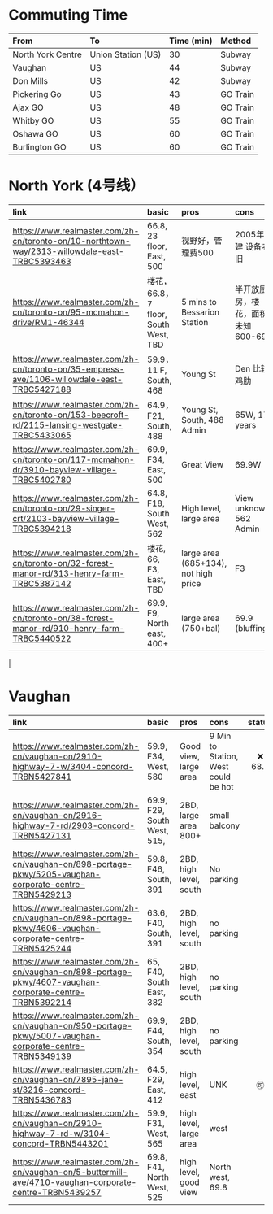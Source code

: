 # Commuting Time


| From | To | Time (min) | Method | 
|:---|:---|:---|:---|
| North York Centre | Union Station (US) | 30 | Subway|
| Vaughan | US | 44| Subway | 
| Don Mills | US | 42 | Subway|
| Pickering Go | US | 43 | GO Train|
| Ajax GO | US | 48 | GO Train | 
| Whitby GO | US | 55 | GO Train | 
| Oshawa GO | US | 60 | GO Train | 
| Burlington GO | US | 60 | GO Train |




# North York (4号线）

| link  | basic  | pros  | cons  | status |
|:---|:---|:---|:---|:---:| 
| https://www.realmaster.com/zh-cn/toronto-on/10-northtown-way/2313-willowdale-east-TRBC5393463   | 66.8, 23 floor, East, 500  |  视野好，管理费500 | 2005年建 设备老旧 |  |
| https://www.realmaster.com/zh-cn/toronto-on/95-mcmahon-drive/RM1-46344  | 楼花，66.8，7 floor, South West, TBD | 5 mins to Bessarion Station | 半开放厨房，楼花，面积未知 600-699  | 
| https://www.realmaster.com/zh-cn/toronto-on/35-empress-ave/1106-willowdale-east-TRBC5427188 | 59.9， 11 F, South, 468 | Young St | Den 比较鸡肋|
| https://www.realmaster.com/zh-cn/toronto-on/153-beecroft-rd/2115-lansing-westgate-TRBC5433065 | 64.9， F21, South, 488 | Young St, South, 488 Admin| 65W, 17 years |
| https://www.realmaster.com/zh-cn/toronto-on/117-mcmahon-dr/3910-bayview-village-TRBC5402780 | 69.9, F34, East, 500 | Great View | 69.9W|
| https://www.realmaster.com/zh-cn/toronto-on/29-singer-crt/2103-bayview-village-TRBC5394218 | 64.8, F18, South West, 562 | High level, large area | View unknown, 562 Admin| 
| https://www.realmaster.com/zh-cn/toronto-on/32-forest-manor-rd/313-henry-farm-TRBC5387142 | 楼花, 66, F3, East, TBD| large area (685+134), not high price| F3|
| https://www.realmaster.com/zh-cn/toronto-on/38-forest-manor-rd/910-henry-farm-TRBC5440522 | 69.9, F9, North east, 400+ | large area (750+bal) | 69.9 (bluffing) | | 
| 



# Vaughan

| link  | basic  | pros  | cons  | status |
|:---|:---|:---|:---|:---:| 
| https://www.realmaster.com/zh-cn/vaughan-on/2910-highway-7-w/3404-concord-TRBN5427841 | 59.9, F34, West, 580 | Good view, large area | 9 Min to Station, West could be hot| :x: 68.8 |
| https://www.realmaster.com/zh-cn/vaughan-on/2916-highway-7-rd/2903-concord-TRBN5427131 | 69.9, F29, South West, 515, | 2BD, large area 800+ | small balcony | |
| https://www.realmaster.com/zh-cn/vaughan-on/898-portage-pkwy/5205-vaughan-corporate-centre-TRBN5429213| 59.8, F46, South, 391 | 2BD, high level, south | No parking| | 
| https://www.realmaster.com/zh-cn/vaughan-on/898-portage-pkwy/4606-vaughan-corporate-centre-TRBN5425244 | 63.6, F40, South, 391 | 2BD, high level, south | no parking| | 
| https://www.realmaster.com/zh-cn/vaughan-on/898-portage-pkwy/4607-vaughan-corporate-centre-TRBN5392214 | 65, F40, South East, 382 | 2BD, high level, south | no parking| | 
| https://www.realmaster.com/zh-cn/vaughan-on/950-portage-pkwy/5007-vaughan-corporate-centre-TRBN5349139 | 69.9, F44, South, 354 | 2BD, high level, south | no parking| | 
| https://www.realmaster.com/zh-cn/vaughan-on/7895-jane-st/3216-concord-TRBN5436783 | 64.5, F29, East, 412 | high level, east | UNK | :accept: |
| https://www.realmaster.com/zh-cn/vaughan-on/2910-highway-7-rd-w/3104-concord-TRBN5443201 | 59.9, F31, West, 565 | high level, large area | west | |
| https://www.realmaster.com/zh-cn/vaughan-on/5-buttermill-ave/4710-vaughan-corporate-centre-TRBN5439257 | 69.8, F41, North West, 525 | high level, good view | North west, 69.8||



